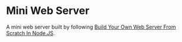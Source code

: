 # Mini Web Server

A mini web server built by following [Build Your Own Web Server From Scratch In Node.JS](https://build-your-own.org/webserver/).
